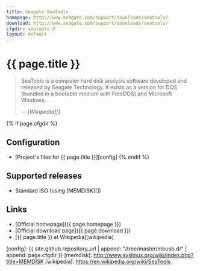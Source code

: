 ```yaml
---
title: Seagate SeaTools
homepage: http://www.seagate.com/support/downloads/seatools/
download: http://www.seagate.com/support/downloads/seatools/
cfgdir: seatools.d
layout: default
---
```


# {{ page.title }}

> SeaTools is a computer hard disk analysis software developed and released by
> Seagate Technology. It exists as a version for DOS (bundled in a bootable
> medium with FreeDOS) and Microsoft Windows.
>
> -- <cite markdown="1">[Wikipedia][]</cite>


{% if page.cfgdir %}
## Configuration

- [Project's files for {{ page.title }}][config]
{% endif %}


## Supported releases

- Standard ISO (using [MEMDISK][])


## Links

- [Official homepage]({{ page.homepage }})
- [Official download page]({{ page.download }})
- [{{ page.title }} at Wikipedia][wikipedia]


[config]: {{ site.github.repository_url | append: "/tree/master/mbusb.d/" | append: page.cfgdir }}
[memdisk]: http://www.syslinux.org/wiki/index.php?title=MEMDISK
[wikipedia]: https://en.wikipedia.org/wiki/SeaTools
